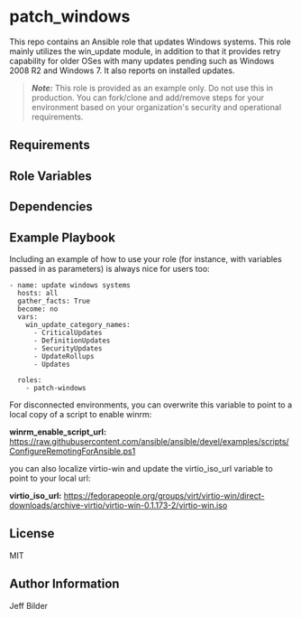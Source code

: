 # patch_windows
This repo contains an Ansible role that updates Windows systems. This role mainly utilizes the win_update module, in
addition to that it provides retry capability for older OSes with many updates pending such as Windows 2008 R2 and
Windows 7. It also reports on installed updates.

> **_Note:_** This role is provided as an example only. Do not use this in production. You can fork/clone and add/remove steps for your environment based on your organization's security and operational requirements.

Requirements
------------

Role Variables
--------------

Dependencies
------------

Example Playbook
----------------

Including an example of how to use your role (for instance, with variables passed in as parameters) is always nice for users too:

    - name: update windows systems
      hosts: all
      gather_facts: True
      become: no
      vars:
        win_update_category_names:
          - CriticalUpdates
          - DefinitionUpdates
          - SecurityUpdates
          - UpdateRollups
          - Updates
            
      roles:
        - patch-windows

For disconnected environments, you can overwrite this variable to point to a local copy of a script to enable winrm:

**winrm_enable_script_url:** https://raw.githubusercontent.com/ansible/ansible/devel/examples/scripts/ConfigureRemotingForAnsible.ps1

you can also localize virtio-win and update the virtio_iso_url variable to point to your local url:

**virtio_iso_url:** https://fedorapeople.org/groups/virt/virtio-win/direct-downloads/archive-virtio/virtio-win-0.1.173-2/virtio-win.iso

License
-------

MIT

Author Information
------------------

Jeff Bilder 
